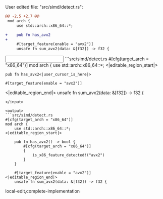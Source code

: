 <events>
User edited file: "src/simd/detect.rs":

```diff
@@ -2,5 +2,7 @@
 mod arch {
     use std::arch::x86_64::*;

+    pub fn has_avx2
+
     #[target_feature(enable = "avx2")]
     unsafe fn sum_avx2(data: &[f32]) -> f32 {
```
</events>

<input>
```src/simd/detect.rs
#[cfg(target_arch = "x86_64")]
mod arch {
    use std::arch::x86_64::*;
<|editable_region_start|>

    pub fn has_avx2<|user_cursor_is_here|>

    #[target_feature(enable = "avx2")]
<|editable_region_end|>
    unsafe fn sum_avx2(data: &[f32]) -> f32 {
```
</input>

<output>
```src/simd/detect.rs
#[cfg(target_arch = "x86_64")]
mod arch {
    use std::arch::x86_64::*;
<|editable_region_start|>

    pub fn has_avx2() -> bool {
        #[cfg(target_arch = "x86_64")]
        {
            is_x86_feature_detected!("avx2")
        }
    }

    #[target_feature(enable = "avx2")]
<|editable_region_end|>
    unsafe fn sum_avx2(data: &[f32]) -> f32 {
```
</output>

<labels>
local-edit,complete-implementation
</labels>
